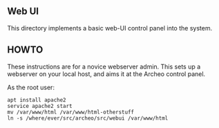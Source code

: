 Web UI
------
This directory implements a basic web-UI control panel into the system.

HOWTO
-----
These instructions are for a novice webserver admin. This sets up a
webserver on your local host, and aims it at the Archeo control panel.

As the root user:
```
apt install apache2
service apache2 start
mv /var/www/html /var/www/html-otherstuff
ln -s /where/ever/src/archeo/src/webui /var/www/html
```
